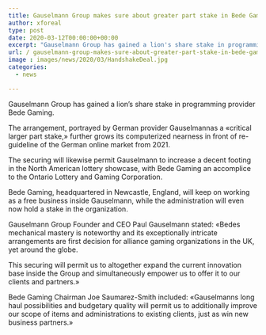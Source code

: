 ```yaml
---
title: Gauselmann Group makes sure about greater part stake in Bede Gaming
author: xforeal 
type: post
date: 2020-03-12T00:00:00+00:00
excerpt: "Gauselmann Group has gained a lion's share stake in programming provider Bede Gaming "
url: / gauselmann-group-makes-sure-about-greater-part-stake-in-bede-gaming/
image : images/news/2020/03/HandshakeDeal.jpg
categories:
  - news

---
```

Gauselmann Group has gained a lion&#8217;s share stake in programming provider Bede Gaming. 

The arrangement, portrayed by German provider Gauselmannas a &#171;critical larger part stake,&#187; further grows its computerized nearness in front of re-guideline of the German online market from 2021. 

The securing will likewise permit Gauselmann to increase a decent footing in the North American lottery showcase, with Bede Gaming an accomplice to the Ontario Lottery and Gaming Corporation. 

Bede Gaming, headquartered in Newcastle, England, will keep on working as a free business inside Gauselmann, while the administration will even now hold a stake in the organization. 

Gauselmann Group Founder and CEO Paul Gauselmann stated: &#171;Bedes mechanical mastery is noteworthy and its exceptionally intricate arrangements are first decision for alliance gaming organizations in the UK, yet around the globe. 

This securing will permit us to altogether expand the current innovation base inside the Group and simultaneously empower us to offer it to our clients and partners.&#187; 

Bede Gaming Chairman Joe Saumarez-Smith included: &#171;Gauselmanns long haul possibilities and budgetary quality will permit us to additionally improve our scope of items and administrations to existing clients, just as win new business partners.&#187;